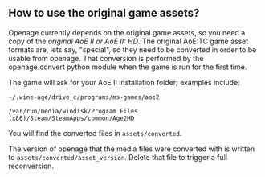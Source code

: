 How to use the original game assets?
------------------------------------

Openage currently depends on the original game assets, so you need a copy of the *original AoE II or AoE II: HD*.
The original AoE:TC game asset formats are, lets say, "special", so they need to be converted in order to be usable from openage.
That conversion is performed by the openage.convert python module when the game is run for the first time.

The game will ask for your AoE II installation folder; examples include:

    ~/.wine-age/drive_c/programs/ms-games/aoe2

    /var/run/media/windisk/Program Files (x86)/Steam/SteamApps/common/Age2HD

You will find the converted files in `assets/converted`.

The version of openage that the media files were converted with is written to `assets/converted/asset_version`.
Delete that file to trigger a full reconversion.
